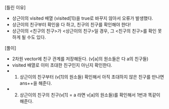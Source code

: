 [틀린 이유]
- 상근이의 visited 배열 (visited[1])을 true로 바꾸지 않아서 오류가 발생했다.
- 상근이의 친구부터 확인을 다 하고, 친구의 친구를 확인해야 한다!
- 상근이의 <친구의 친구>가 <상근이의 친구>일 경우, 그 <친구의 친구>를 확인 못하게 될 수도 있다.

[풀이]
- 2차원 vector에 친구 관계를 저장해둔다. (v[a]의 원소들은 다 a의 친구들)
- visited 배열로 이미 초대한 친구인지 아닌지 확인한다.
- 1. 상근이의 친구부터 (v[1]의 원소들) 확인해서 아직 초대하지 않은 친구를 만나면 ans++을 해준다.
- 2. 상근이의 친구의 친구(v[1] = a 라면 v[a]의 원소들)를 확인해서 1번과 똑같이 해준다.

